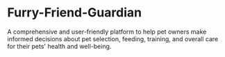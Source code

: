 # Furry-Friend-Guardian
A comprehensive and user-friendly platform to help pet owners make informed decisions about pet selection, feeding, training, and overall care for their pets' health and well-being.
